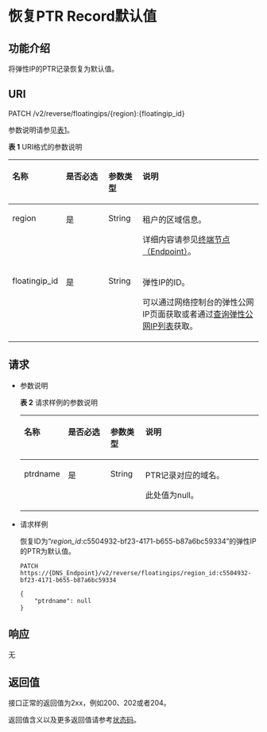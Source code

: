 # 恢复PTR Record默认值<a name="dns_api_66005"></a>

## 功能介绍<a name="section8391370"></a>

将弹性IP的PTR记录恢复为默认值。

## URI<a name="section8413469"></a>

PATCH /v2/reverse/floatingips/\{region\}:\{floatingip\_id\}

参数说明请参见[表1](#table48883615)。

**表 1**  URI格式的参数说明

<a name="table48883615"></a>
<table><thead align="left"><tr id="rf5eb1b4b32f8403bb0acf9d017b51ee5"><th class="cellrowborder" valign="top" width="18.11%" id="mcps1.2.5.1.1"><p id="a3c7e1e08fe294e3e82e1797588253df5"><a name="a3c7e1e08fe294e3e82e1797588253df5"></a><a name="a3c7e1e08fe294e3e82e1797588253df5"></a>名称</p>
</th>
<th class="cellrowborder" valign="top" width="17.91%" id="mcps1.2.5.1.2"><p id="adc5414917a3c400cb8857a02b29eb94d"><a name="adc5414917a3c400cb8857a02b29eb94d"></a><a name="adc5414917a3c400cb8857a02b29eb94d"></a>是否必选</p>
</th>
<th class="cellrowborder" valign="top" width="13.83%" id="mcps1.2.5.1.3"><p id="a9ce61a6198d44964bdc496d82601e141"><a name="a9ce61a6198d44964bdc496d82601e141"></a><a name="a9ce61a6198d44964bdc496d82601e141"></a>参数类型</p>
</th>
<th class="cellrowborder" valign="top" width="50.14999999999999%" id="mcps1.2.5.1.4"><p id="zh-cn_topic_0042318613_p517246718149"><a name="zh-cn_topic_0042318613_p517246718149"></a><a name="zh-cn_topic_0042318613_p517246718149"></a>说明</p>
</th>
</tr>
</thead>
<tbody><tr id="rfa1eb070d71448a9b2fbaa5917068657"><td class="cellrowborder" valign="top" width="18.11%" headers="mcps1.2.5.1.1 "><p id="ae661ce94166a4825a0aad48ed9e3a0e3"><a name="ae661ce94166a4825a0aad48ed9e3a0e3"></a><a name="ae661ce94166a4825a0aad48ed9e3a0e3"></a>region</p>
</td>
<td class="cellrowborder" valign="top" width="17.91%" headers="mcps1.2.5.1.2 "><p id="ac4b80f38e0ef4382be487f39931804d3"><a name="ac4b80f38e0ef4382be487f39931804d3"></a><a name="ac4b80f38e0ef4382be487f39931804d3"></a>是</p>
</td>
<td class="cellrowborder" valign="top" width="13.83%" headers="mcps1.2.5.1.3 "><p id="a0a1bf1099829467e967689705fc84fe5"><a name="a0a1bf1099829467e967689705fc84fe5"></a><a name="a0a1bf1099829467e967689705fc84fe5"></a>String</p>
</td>
<td class="cellrowborder" valign="top" width="50.14999999999999%" headers="mcps1.2.5.1.4 "><p id="a939d47bc868d44c290326fb1df4c5e00"><a name="a939d47bc868d44c290326fb1df4c5e00"></a><a name="a939d47bc868d44c290326fb1df4c5e00"></a>租户的区域信息。</p>
<p id="p5433349018149"><a name="p5433349018149"></a><a name="p5433349018149"></a>详细内容请参见<a href="终端节点（Endpoint）.md">终端节点（Endpoint）</a>。</p>
</td>
</tr>
<tr id="r0588e91c222b4483b97fe5b2e56f79bb"><td class="cellrowborder" valign="top" width="18.11%" headers="mcps1.2.5.1.1 "><p id="ac3563e9e05cc422ab54a9d288aa5810c"><a name="ac3563e9e05cc422ab54a9d288aa5810c"></a><a name="ac3563e9e05cc422ab54a9d288aa5810c"></a>floatingip_id</p>
</td>
<td class="cellrowborder" valign="top" width="17.91%" headers="mcps1.2.5.1.2 "><p id="af475fd33d3fc4310b7f5a1f14e1fa9c9"><a name="af475fd33d3fc4310b7f5a1f14e1fa9c9"></a><a name="af475fd33d3fc4310b7f5a1f14e1fa9c9"></a>是</p>
</td>
<td class="cellrowborder" valign="top" width="13.83%" headers="mcps1.2.5.1.3 "><p id="a2fe0b089a6a14db1a241b4d93dc9fd5a"><a name="a2fe0b089a6a14db1a241b4d93dc9fd5a"></a><a name="a2fe0b089a6a14db1a241b4d93dc9fd5a"></a>String</p>
</td>
<td class="cellrowborder" valign="top" width="50.14999999999999%" headers="mcps1.2.5.1.4 "><p id="ad2fce4accef8431b86dcaca0bd572a60"><a name="ad2fce4accef8431b86dcaca0bd572a60"></a><a name="ad2fce4accef8431b86dcaca0bd572a60"></a>弹性IP的ID。</p>
<p id="p5553155134916"><a name="p5553155134916"></a><a name="p5553155134916"></a>可以通过网络控制台的弹性公网IP页面获取或者通过<a href="https://support.huaweicloud.com/api-eip/eip_api_0003.html" target="_blank" rel="noopener noreferrer">查询弹性公网IP列表</a>获取。</p>
</td>
</tr>
</tbody>
</table>

## 请求<a name="section8612359"></a>

-   参数说明

    **表 2**  请求样例的参数说明

    <a name="table239794161830"></a>
    <table><thead align="left"><tr id="row654560711830"><th class="cellrowborder" valign="top" width="17.008299170082992%" id="mcps1.2.5.1.1"><p id="p3415211830"><a name="p3415211830"></a><a name="p3415211830"></a>名称</p>
    </th>
    <th class="cellrowborder" valign="top" width="18.098190180981902%" id="mcps1.2.5.1.2"><p id="p276632601830"><a name="p276632601830"></a><a name="p276632601830"></a>是否必选</p>
    </th>
    <th class="cellrowborder" valign="top" width="14.72852714728527%" id="mcps1.2.5.1.3"><p id="p261316001830"><a name="p261316001830"></a><a name="p261316001830"></a>参数类型</p>
    </th>
    <th class="cellrowborder" valign="top" width="50.16498350164984%" id="mcps1.2.5.1.4"><p id="p362848191830"><a name="p362848191830"></a><a name="p362848191830"></a>说明</p>
    </th>
    </tr>
    </thead>
    <tbody><tr id="row533892641830"><td class="cellrowborder" valign="top" width="17.008299170082992%" headers="mcps1.2.5.1.1 "><p id="p295631171830"><a name="p295631171830"></a><a name="p295631171830"></a>ptrdname</p>
    </td>
    <td class="cellrowborder" valign="top" width="18.098190180981902%" headers="mcps1.2.5.1.2 "><p id="p458022581830"><a name="p458022581830"></a><a name="p458022581830"></a>是</p>
    </td>
    <td class="cellrowborder" valign="top" width="14.72852714728527%" headers="mcps1.2.5.1.3 "><p id="p189954321830"><a name="p189954321830"></a><a name="p189954321830"></a>String</p>
    </td>
    <td class="cellrowborder" valign="top" width="50.16498350164984%" headers="mcps1.2.5.1.4 "><p id="p26704373161818"><a name="p26704373161818"></a><a name="p26704373161818"></a>PTR记录对应的域名。</p>
    <p id="p622350301830"><a name="p622350301830"></a><a name="p622350301830"></a>此处值为null。</p>
    </td>
    </tr>
    </tbody>
    </table>

-   请求样例

    恢复ID为“_region\_id_:c5504932-bf23-4171-b655-b87a6bc59334”的弹性IP的PTR为默认值。

    ```
    PATCH https://{DNS_Endpoint}/v2/reverse/floatingips/region_id:c5504932-bf23-4171-b655-b87a6bc59334
    ```

    ```
    {
        "ptrdname": null
    }
    ```


## 响应<a name="section10402369"></a>

无

## 返回值<a name="section9249181042119"></a>

接口正常的返回值为2xx，例如200、202或者204。

返回值含义以及更多返回值请参考[状态码](状态码.md)。

